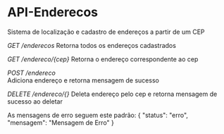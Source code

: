 # API-Enderecos 
Sistema de localização e cadastro de endereços a partir de um CEP

*GET /enderecos* 
Retorna todos os endereços cadastrados

*GET /endereco/{cep}* 
Retorna o endereço correspondente ao cep

*POST /endereco*   
Adiciona endereço e retorna mensagem de sucesso

*DELETE /endereco/{}*
Deleta endereço pelo cep e retorna mensagem de sucesso ao deletar


 As mensagens de erro seguem este padrão:
{
"status": "erro",   
"mensagem": "Mensagem de Erro" 
} 
